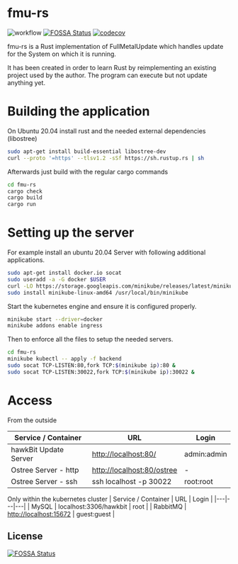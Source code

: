 # fmu-rs
![workflow](https://github.com/avrabe/fmu-rs/actions/workflows/rust.yml/badge.svg)
[![FOSSA Status](https://app.fossa.com/api/projects/git%2Bgithub.com%2Favrabe%2Ffmu-rs.svg?type=shield)](https://app.fossa.com/projects/git%2Bgithub.com%2Favrabe%2Ffmu-rs?ref=badge_shield)
[![codecov](https://codecov.io/gh/avrabe/fmu-rs/branch/main/graph/badge.svg?token=bqz07qp5a3)](https://codecov.io/gh/avrabe/fmu-rs)


fmu-rs is a Rust implementation of FullMetalUpdate which handles update for the System on which it is running.

It has been created in order to learn Rust by reimplementing an existing project used by the author.
The program can execute but not update anything yet.

# Building the application
On Ubuntu 20.04 install rust and the needed external dependencies (libostree)
```bash
sudo apt-get install build-essential libostree-dev 
curl --proto '=https' --tlsv1.2 -sSf https://sh.rustup.rs | sh
```

Afterwards just build with the regular cargo commands
```bash
cd fmu-rs
cargo check
cargo build
cargo run
```


# Setting up the server
For example install an ubuntu 20.04 Server with following additional applications.
```bash
sudo apt-get install docker.io socat 
sudo useradd -a -G docker $USER
curl -LO https://storage.googleapis.com/minikube/releases/latest/minikube-linux-amd64
sudo install minikube-linux-amd64 /usr/local/bin/minikube
```

Start the kubernetes engine and ensure it is configured properly.
```bash
minikube start --driver=docker
minikube addons enable ingress
```

Then to enforce all the files to setup the needed servers.
```bash
cd fmu-rs
minikube kubectl -- apply -f backend
sudo socat TCP-LISTEN:80,fork TCP:$(minikube ip):80 &
sudo socat TCP-LISTEN:30022,fork TCP:$(minikube ip):30022 &
```

# Access
From the outside

| Service / Container | URL | Login |
|---|---|---|
| hawkBit Update Server | [http://localhost:80/](http://localhost:80/) | admin:admin | 
| Ostree Server - http| [http://localhost:80/ostree](http://localhost:80/ostree) | - |
| Ostree Server - ssh| ssh localhost -p 30022 | root:root |


Only within the kubernetes cluster
| Service / Container | URL | Login |
|---|---|---|
| MySQL | localhost:3306/hawkbit | root |
| RabbitMQ | [http://localhost:15672](http://localhost:15672) | guest:guest |


## License
[![FOSSA Status](https://app.fossa.com/api/projects/git%2Bgithub.com%2Favrabe%2Ffmu-rs.svg?type=large)](https://app.fossa.com/projects/git%2Bgithub.com%2Favrabe%2Ffmu-rs?ref=badge_large)